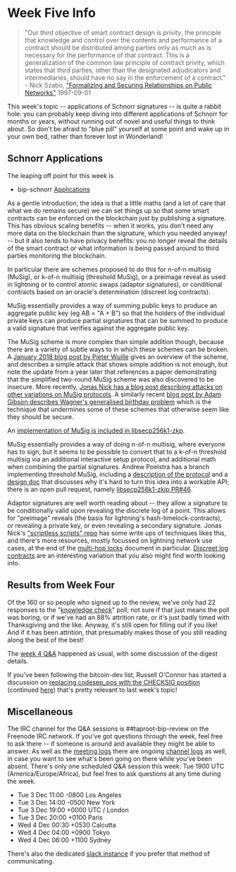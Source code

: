 
# Week Five Info

> "Our third objective of smart contract design is *privity*, the principle that knowledge and control over the contents and performance of a contract should be distributed among parties only as much as is necessary for the performance of that contract. This is a generalization of the common law principle of contract privity, which states that third parties, other than the designated adjudicators and intermediaries, should have no say in the enforcement of a contract." - Nick Szabo, ["Formalizing and Securing Relationships on Public Networks"](https://firstmonday.org/ojs/index.php/fm/article/view/548/469-publisher=First) 1997-09-01

This week's topic -- applications of Schnorr signatures -- is quite a rabbit hole: you can probably keep diving into different applications of Schnorr for months or years, without running out of novel and useful things to think about. So don't be afraid to "blue pill" yourself at some point and wake up in your own bed, rather than forever lost in Wonderland!

## Schnorr Applications

The leaping off point for this week is

 * bip-schnorr [Applications](https://github.com/sipa/bips/blob/bip-schnorr/bip-schnorr.mediawiki#Applications)

As a gentle introduction, the idea is that a little maths (and a lot of care that what we do remains secure) we can set things up so that some smart contracts can be enforced on the blockchain just by publishing a signature. This has obvious scaling benefits -- when it works, you don't need any more data on the blockchain than the signature, which you needed anyway! -- but it also tends to have privacy benefits: you no longer reveal the details of the smart contract or what information is being passed around to third parties monitoring the blockchain.

In particular there are schemes proposed to do this for n-of-n multisig (MuSig), or k-of-n multisig (threshold MuSig), or a preimage reveal as used in lightning or to control atomic swaps (adaptor signatures), or conditional contracts based on an oracle's determination (discreet log contracts).

MuSig essentially provides a way of summing public keys to produce an aggregate public key (eg AB = "A + B") so that the holders of the individual private keys can produce partial signatures that can be summed to produce a valid signature that verifies against the aggregate public key.

The MuSig scheme is more complex than simple addition though, because there are a variety of subtle ways to in which these schemes can be broken. A [January 2018 blog post by Pieter Wuille](https://blockstream.com/2018/01/23/en-musig-key-aggregation-schnorr-signatures/) gives an overview of the scheme, and describes a simple attack that shows simple addition is not enough, but note the update from a year later that references a paper demonstrating that the simplified two-round MuSig scheme was also discovered to be insecure. More recently, [Jonas Nick has a blog post describing attacks on other variations on MuSig protocols](https://medium.com/blockstream/insecure-shortcuts-in-musig-2ad0d38a97da). A similarly recent [blog post by Adam Gibson describes Wagner's generalised birthday problem](https://joinmarket.me/blog/blog/avoiding-wagnerian-tragedies/) which is the technique that undermines some of these schemes that otherwise seem like they should be secure.

An [implementation of MuSig is included in libsecp256k1-zkp](https://github.com/ElementsProject/secp256k1-zkp/blob/secp256k1-zkp/src/modules/musig/musig.md).

MuSig essentially provides a way of doing n-of-n multisig, where everyone has to sign, but it seems to be possible to convert that to a k-of-n threshold multisig via an additional interactive setup protocol, and additional math when combining the partial signatures. Andrew Poelstra has a branch implementing threshold MuSig, including a [description of the protocol](https://github.com/apoelstra/secp256k1-mw/blob/2019-01-threshold/src/modules/thresholdsig/threshold.md) and a [design doc](https://github.com/apoelstra/secp256k1-mw/blob/2019-01-threshold/src/modules/thresholdsig/design.md) that discusses why it's hard to turn this idea into a workable API; there is an open pull request, namely [libsecp256k1-zkip PR#46](https://github.com/ElementsProject/secp256k1-zkp/pull/46).

Adaptor signatures are well worth reading about -- they allow a signature to be conditionally valid upon revealing the discrete log of a point. This allows for "preimage" reveals (the basis for lightning's hash-timelock-contracts), or revealing a private key, or even revealing a secondary signature. Jonas Nick's ["scriptless scripts" repo](https://github.com/ElementsProject/scriptless-scripts/blob/master/md/) has some write ups of techniques likes this, and there's more resources, mostly focussed on lightning network use cases, at the end of the [multi-hop locks](https://github.com/ElementsProject/scriptless-scripts/blob/master/md/multi-hop-locks.md) document in particular. [Discreet log contracts](https://adiabat.github.io/dlc.pdf) are an interesting variation that you also might find worth looking into.

## Results from Week Four

Of the 160 or so people who signed up to the review, we've only had 22 responses to the "[knowledge check](https://forms.gle/rsezDoj2fChBj7u76)" poll; not sure if that just means the poll was boring, or if we've had an 88% attrition rate, or it's just badly timed with Thanksgiving and the like. Anyway, it's still open for filling out if you like! And if it has been attrition, that presumably makes those of you still reading along the best of the best!

The [week 4 Q&A](http://www.erisian.com.au/meetbot/taproot-bip-review/2019/taproot-bip-review.2019-11-26-19.01.log.html) happened as usual, with some discussion of the digest details.

If you've been following the bitcoin-dev list, Russell O'Connor has started a discussion on [replacing codesep_pos with the CHECKSIG position](https://lists.linuxfoundation.org/pipermail/bitcoin-dev/2019-November/017495.html) (continued [here](https://lists.linuxfoundation.org/pipermail/bitcoin-dev/2019-December/017500.html)) that's pretty relevant to last week's topic!

## Miscellaneous

The IRC channel for the Q&A sessions is ##taproot-bip-review on the Freenode IRC network. If you've got questions through the week, feel free to ask there -- if someone is around and available they might be able to answer. As well as the [meeting logs](http://www.erisian.com.au/meetbot/taproot-bip-review/2019/) there are ongoing [channel logs](http://www.erisian.com.au/taproot-bip-review/) as well, in case you want to see what's been going on there while you've been absent. There's only one scheduled Q&A session this week: Tue 1900 UTC (America/Europe/Africa), but feel free to ask questions at any time during the week.

 * Tue  3 Dec 11:00 -0800 Los Angeles
 * Tue  3 Dec 14:00 -0500 New York
 * Tue  3 Dec 19:00 +0000 UTC / London
 * Tue  3 Dec 20:00 +0100 Paris
 * Wed  4 Dec 00:30 +0530 Calcutta
 * Wed  4 Dec 04:00 +0900 Tokyo
 * Wed  4 Dec 06:00 +1100 Sydney

There's also the dedicated [slack instance](https://bitcoin-review.slack.com/) if you prefer that method of communicating.

